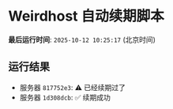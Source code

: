 # Weirdhost 自动续期脚本

**最后运行时间**: `2025-10-12 10:25:17` (北京时间)

## 运行结果

- 服务器 `817752e3`: ⚠️ 已经续期过了
- 服务器 `1d308dcb`: ✅ 续期成功
